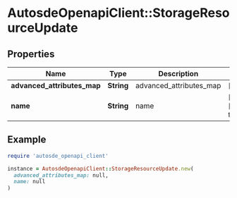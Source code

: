 # AutosdeOpenapiClient::StorageResourceUpdate

## Properties

| Name | Type | Description | Notes |
| ---- | ---- | ----------- | ----- |
| **advanced_attributes_map** | **String** | advanced_attributes_map | [optional] |
| **name** | **String** | name | [optional][default to &#39;null&#39;] |

## Example

```ruby
require 'autosde_openapi_client'

instance = AutosdeOpenapiClient::StorageResourceUpdate.new(
  advanced_attributes_map: null,
  name: null
)
```

